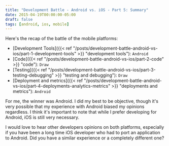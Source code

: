 ```yaml
---
title: "Development Battle - Android vs. iOS - Part 5: Summary"
date: 2015-04-19T00:00:00-05:00
draft: false
tags: [android, ios, mobile]
---
```


Here's the recap of the battle of the mobile platforms:

* [Development Tools]({{< ref "/posts/development-battle-android-vs-ios/part-1-development-tools" >}} "development tools"): `Android`
* [Code]({{< ref "/posts/development-battle-android-vs-ios/part-2-code" >}} "code"): `Draw`
* [Testing]({{< ref "/posts/development-battle-android-vs-ios/part-3-testing-debugging" >}} "testing and debugging"): `Draw`
* [Deployment and metrics]({{< ref "/posts/development-battle-android-vs-ios/part-4-deployments-analytics-metrics" >}} "deployments and metrics"): `Android`

<!--more-->

For me, the winner was Android. I did my best to be objective, though it's very possible that my experience with Android biased my opinions regardless. I think it's important to note that while I prefer developing for Android, iOS is still very necessary.

I would love to hear other developers opinions on both platforms, especially if you have been a long time iOS developer who had to port an application to Android. Did you have a similar experience or a completely different one?
